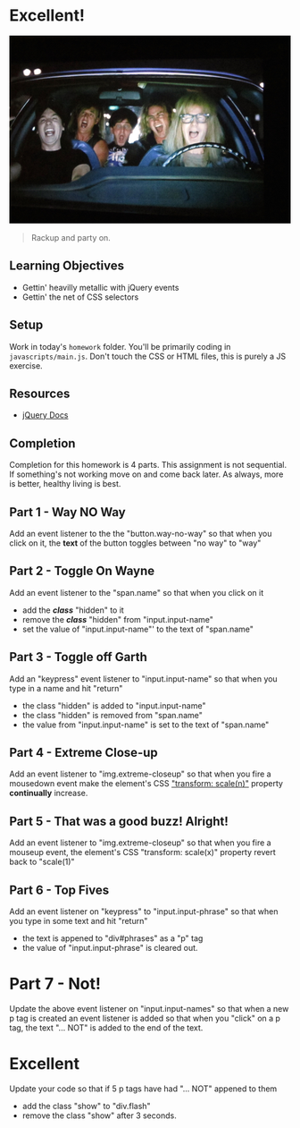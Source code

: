 # Excellent!

![:image](images/bohemians.jpg)

> Rackup and party on.

## Learning Objectives

- Gettin' heavilly metallic with jQuery events
- Gettin' the net of CSS selectors

## Setup

Work in today's `homework` folder. You'll be primarily coding in `javascripts/main.js`. Don't touch the CSS or HTML files, this is purely a JS exercise.

## Resources

- [jQuery Docs](http://api.jquery.com/)

## Completion

Completion for this homework is 4 parts. This assignment is not sequential. If something's not working move on and come back later. As always, more is better, healthy living is best.

## Part 1 - Way **NO** Way

Add an event listener to the the "button.way-no-way" so that when you click on it, the **text** of the button toggles between "no way" to "way"

## Part 2 - Toggle On Wayne

Add an event listener to the "span.name" so that when you click on it
- add the ***class*** "hidden" to it
- remove the ***class*** "hidden" from "input.input-name"
- set the value of "input.input-name"' to the text of "span.name"

## Part 3 - Toggle off Garth

Add an "keypress" event listener to "input.input-name" so that when you type in a name and hit "return"
- the class "hidden" is added to "input.input-name"
- the class "hidden" is removed from "span.name"
- the value from "input.input-name" is set to the text of "span.name"

## Part 4 - Extreme Close-up

Add an event listener to "img.extreme-closeup" so that when you fire a mousedown event make the element's CSS ["transform: scale(n)"](https://developer.mozilla.org/en-US/docs/Web/CSS/transform#scale) property __continually__ increase.

## Part 5 - That was a good buzz! Alright!

Add an event listener to "img.extreme-closeup" so that when you fire a mouseup event, the element's CSS "transform: scale(x)" property revert back to "scale(1)"

## Part 6 - Top Fives

Add an event listener on "keypress" to "input.input-phrase" so that when you type in some text and hit "return"
- the text is appened to "div#phrases" as a "p" tag
- the value of "input.input-phrase" is cleared out.

# Part 7 - Not!

Update the above event listener on "input.input-names" so that when a new p tag is created an event listener is added so that when you "click" on a p tag, the text "... NOT" is added to the end of the text.

# Excellent

Update your code so that if 5 p tags have had "... NOT" appened to them
- add the class "show" to "div.flash"
- remove the class "show" after 3 seconds.
